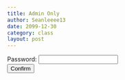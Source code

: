 ```yaml
---
title: Admin Only
author: Seanleeee13
date: 2099-12-30
category: class
layout: post
---
```


<form>
Password: <input id="password" type="password" id="password"><br>
<input type="button" value="Confirm" id="confirm">
</form>
<div id="div"></div>

<script type="text/javascript">
  var btn = document.getElementById("confirm");
  var pswd = document.getElementById("password");
  var div = document.getElementById("div");
  var add = false;

  btn.addEventListener("click", function() {
    if (pswd.value == "drowssap") {
      div.innerHTML = "<a href=\"https://docs.google.com/forms/d/1dglxEnO3Uq9pGc56zSYoccN2YD5sWn0q3UxPcI6Z-c4/edit\">Day 4 Quiz Link</a>"
    } else {
      alert("Incorrect Password");
    }
  })
</script>
